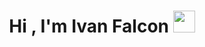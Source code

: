 <h1 align="center">Hi , I'm Ivan Falcon <img src="https://media.giphy.com/media/hvRJCLFzcasrR4ia7z/giphy.gif" width="35"></h1>



<!--
**Ivan-Falcon/Ivan-Falcon** is a ✨ _special_ ✨ repository because its `README.md` (this file) appears on your GitHub profile.

Here are some ideas to get you started:

- 🔭 I’m currently working on ...
- 🌱 I’m currently learning ...
- 👯 I’m looking to collaborate on ...
- 🤔 I’m looking for help with ...
- 💬 Ask me about ...
- 📫 How to reach me: ...
- 😄 Pronouns: ...
- ⚡ Fun fact: ...
-->
